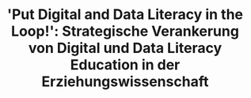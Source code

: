 ---
id: "d2eduloop" # nochmal überlegen
method: "Seminar"
institution: "Fakultät für Erziehungswissenschaft"
title: "'Put Digital and Data Literacy in the Loop!': Strategische Verankerung von Digital und Data Literacy Education in der Erziehungswissenschaft"
title_project:
title_short: "D2EduLoop"
period: "Sep 24 ­­- Sep 25 (12 months)"
foerderlinie: "Fachspezifische Data Literacy"
round: "3"
filter: "3"
lecture2go:
uhh_url: "https://www.hcl.uni-hamburg.de/ddlitlab/data-literacy-lehrlabor/dritte-foerderrunde/07-d2eduloop.html"
contributors: "Bjarne Techert"
mentor: "Christina Schwalbe, Sören-Kristian Berger, Moritz Kreinsen, Regina Schulz"
quote:
text: |
    ## Ausrichtung des Projekts

    Ziel des Projekts ist die Entwicklung konkreter Maßnahmen für die Umsetzung eines abgestimmten, systematisch aufgebauten DDLE-Angebots, in Übereinstimmung mit der Digitalstrategie Studium & Lehrer der EW-Fakultät und Abstimmung mit relevanten DDLE-Aktuer:innen der EW-Fakultät. Das Projekt soll wie folgt umgesetzt werden:

    - Erhebung und Kategorisierung von bereits bestehenden DDLE-Angeboten und Identifikation von Akteur:innen der EW-Fakultät, die DDLE-Angebote entwickelt und durchgeführt haben.

    - Unterstützung des Aufbaus von Kooperations- und Kommunikationsstrukturen zur langfristigen Koordination von DDLE-Angeboten innerhalb der EW-Fakultät.

    - Identifizierung relevanter Akteur:innen für transferorientierte Aktivitäten in der phasenübergreifenden Lehrkräftebildung.

    - Weiterentwicklung eines abgestimmten, systematisch aufgebauten DDLE-Angebots für die EW-Fakultät.

    ### Seminar: Digital + Data + ‚KI‘ Literacy und die Transformation des Lernens

    Teil des Projekts ist außerdem ein Seminar. Ziel ist die Förderung von Digital-, Daten- und ‚KI‘-Kompetenz bei Studierenden der Erziehungswissenschaften und Lehrkräften, sowie Austausch und Reflexion über die Auswirkungen auf die Transformation des Lernens in der Schule.

    Das Seminar ist eine Kooperation zwischen der EW-Fakultät der Universität Hamburg und dem Landesinstitut für Lehrerbildung und Schulqualität (LI), in Absprache mit Vertreter:innen der Schüler:innenkammer, Hamburg (SKH). Das Seminar findet wöchentlich statt und wird auch als Fortbildung für Lehrkräfte geöffnet. Studierende der Erziehungswissenschaften lernen gemeinsam mit Lehrkräften die Grundlagen der Digital-, Daten- und ‚KI‘-Kompetenzen und diskutieren und reflektieren gemeinsam die daraus folgende Transformation des Lernens in Schule. Gemeinsam entwickeln sie Open Educational Resources (OER) für „entsprechende Leistungen mit digitalen Anteilen“.

    Die OER werden auf der Plattform digital.learning.lab veröffentlicht.

image: "https://www.hcl.uni-hamburg.de/16953492/ddle-schule-digital-literature-in-school-733x414-b75c3d92e580050d8295d6042eb10bce3d386e5d.jpg"
image_credit: "Stablediffusion"
link_external: "https://digitallearninglab.de/"
stine: "WiSe 2024/25: Seminar https://www.stine.uni-hamburg.de/scripts/mgrqispi.dll?APPNAME=CampusNet&PRGNAME=COURSEDETAILS&ARGUMENTS=-N000000000000001,-N000605,-N0,-N390273138054641,-N390273138044642,-N0,-N0,-N3,-AQfLfmDA7edNNvf5gWz5eRWRJHoRQcYAJ4YGz4IpDxBGlPWPg4BUTrMmwRdw03QREPIpKvYAzVBAJmYGUvqFdOzPQvopocQVtOjpmmMKyHYodHgRJfWPkYBZlYYmyHNL-VD6IvdntRzV-VzetWZ5eHBZs3SUu3vN6RWBNHWUl7uoxOfa-QNAMmSoDOuaNHIHIx-RAvoKVRQLIHqRPxjo0mgPNPZKDmYWBOznZQoWQ4gRJWMRFv-oYVUPyPqRJcZRWOd5FQomCYfou3f2APQi-rg7AvMB-vjPhVNLt4DLDYoW6vDUwHz7ZxQPt7j5gQB6DvuReYYD9xDZv4uHIODGsxYGJcgPdYDU7VNU77ZpHHUHTOBmuOBoJWMmSVM56QQo-RzoJxUPmcjWJHfZWQIVt7vZAV-UoRSmvPIosvqPYOUKpeZpy4oeNPzWp7UKmOkZU7dVjejfFcDwKeYGqPfWYfB5wVZpuYzUUmgpEYYUx3SP9ej584UHpPqGg4qLwQzG6OZLEVQpCeuBNRDK-YDGl7MKefBDdx-UwHIomVjPwQgPxvIRg7-PNvB6yCfy6Hj55QSAaRfmhWdPkWNB9xYKkWWU-Wzm7moHxvoR5HMm9cYAqx-mvvgPCQNLqxuK-HqUFOz2ZQzL7vfctPZRuRqLHmuLDvoHyYDZSmo5m7g79OSRT7ZmvvqwUQQpH3uKDWSUlVQ7dvuU7cMRdCWiweYHpHDK5vWndCYRYmIPVPfouRzBZmYHfvBwP3SPEvQmLHDKI"
---